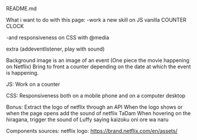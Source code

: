 README.md

What i want to do with this page:
-work a new skill on JS vanilla
COUNTER CLOCK

-and responsiveness on CSS
with @media


extra (addeventlistener, play with sound)

Background image is an image of an event (One piece the movie happening on Netflix)
Bring to front a counter depending on the date at which the event is happening.

JS:
Work on a counter

CSS:
Responsiveness both on a mobile phone and on a computer desktop

Bonus:
Extract the logo of netflix through an API
When the logo shows or when the page opens add the sound of netflix TaDam
When hovering on the hiragana, trigger the sound of Luffy saying kaizoku oni ore wa naru



Components sources:
netflix logo:
https://brand.netflix.com/en/assets/


